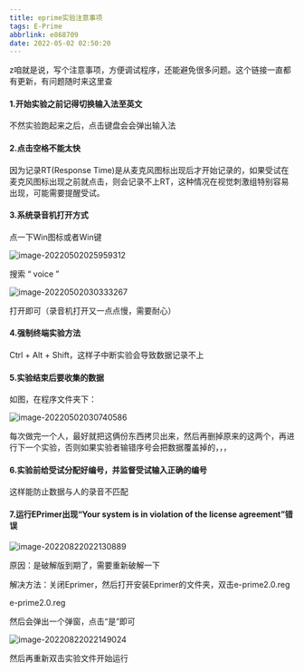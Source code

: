 ```yaml
---
title: eprime实验注意事项
tags: E-Prime
abbrlink: e868709
date: 2022-05-02 02:50:20
---
```


z咱就是说，写个注意事项，方便调试程序，还能避免很多问题。这个链接一直都有更新，有问题随时来这里查



#### 1.开始实验之前记得切换输入法至英文

不然实验跑起来之后，点击键盘会会弹出输入法



#### 2.点击空格不能太快

因为记录RT(Response Time)是从麦克风图标出现后才开始记录的，如果受试在麦克风图标出现之前就点击，则会记录不上RT，这种情况在视觉刺激组特别容易出现，可能需要提醒受试。



#### 3.系统录音机打开方式

点一下Win图标或者Win键

![image-20220502025959312](https://s2.loli.net/2022/05/02/KdX7CqkSHnVoWgi.png)

搜索 “ voice ” 

![image-20220502030333267](https://s2.loli.net/2022/05/02/atfvRqMLo5uF76p.png)

打开即可（录音机打开又一点点慢，需要耐心）

#### 4.强制终端实验方法

Ctrl + Alt + Shift，这样子中断实验会导致数据记录不上



#### 5.实验结束后要收集的数据

如图，在程序文件夹下：

![image-20220502030740586](https://s2.loli.net/2022/05/02/e5LM3yECDnRawUf.png)

每次做完一个人，最好就把这俩份东西拷贝出来，然后再删掉原来的这两个，再进行下一个实验，否则如果实验者输错序号会把数据覆盖掉的，，，

#### 6.实验前给受试分配好编号，并监督受试输入正确的编号

这样能防止数据与人的录音不匹配

#### 7.运行EPrimer出现“Your system is in violation of the license agreement”错误

![image-20220822022130889](http://cdn.lmark.cc/img/image-20220822022130889.png)

原因：是破解版到期了，需要重新破解一下

解决方法：关闭Eprimer，然后打开安装Eprimer的文件夹，双击e-prime2.0.reg

e-prime2.0.reg

然后会弹出一个弹窗，点击“是”即可

![image-20220822022149024](http://cdn.lmark.cc/img/image-20220822022149024.png)

然后再重新双击实验文件开始运行
